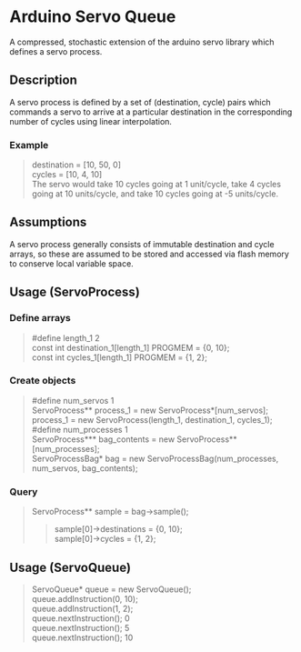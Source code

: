 # Arduino Servo Queue
A compressed, stochastic extension of the arduino servo library which defines a servo process.

## Description
A servo process is defined by a set of (destination, cycle) pairs which commands a servo to arrive at a particular destination in the corresponding number of cycles using linear interpolation.
### Example
> destination = [10, 50, 0]  
> cycles = [10, 4, 10]  
> The servo would take 10 cycles going at 1 unit/cycle, take 4 cycles going at 10 units/cycle, and take 10 cycles going at -5 units/cycle.

## Assumptions
A servo process generally consists of immutable destination and cycle arrays, so these are assumed to be stored and accessed via flash memory to conserve local variable space.

## Usage (ServoProcess)
### Define arrays
> #define length_1 2  
> const int destination_1[length_1] PROGMEM = {0, 10};  
> const int cycles_1[length_1] PROGMEM = {1, 2};
### Create objects
> #define num_servos 1  
> ServoProcess** process_1 = new ServoProcess*[num_servos];  
> process_1 = new ServoProcess(length_1, destination_1, cycles_1);  
> #define num_processes 1  
> ServoProcess*** bag_contents = new ServoProcess**[num_processes];  
> ServoProcessBag* bag = new ServoProcessBag(num_processes, num_servos, bag_contents);
### Query
> ServoProcess** sample = bag->sample();  
>> sample[0]->destinations = {0, 10};  
>> sample[0]->cycles = {1, 2};  

## Usage (ServoQueue)
> ServoQueue* queue = new ServoQueue();  
> queue.addInstruction(0, 10);  
> queue.addInstruction(1, 2);  
> queue.nextInstruction(); 0  
> queue.nextInstruction(); 5  
> queue.nextInstruction(); 10
